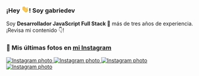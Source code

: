 <h3>¡Hey <img src="https://raw.githubusercontent.com/ABSphreak/ABSphreak/master/gifs/Hi.gif" width="20px" decondig="async">! Soy gabriedev</h3>

<p>Soy <strong>Desarrollador JavaScript Full Stack 🚀</strong> más de tres años de experiencia.<br />¡Revisa mi contenido 👇!</p>

### 📸 Mis últimas fotos en [mi Instagram](https://instagram.com/gabrie.dev)


<a href='https://instagram.com/p/CzMY3lzxgmx' target='_blank'>
  <img width='20%' src='https://instagram.flba2-1.fna.fbcdn.net/v/t51.2885-15/398916226_819142863293745_2426123683154743297_n.webp?stp=dst-jpg_e35&_nc_ht=instagram.flba2-1.fna.fbcdn.net&_nc_cat=109&_nc_ohc=tbPb74XaH3kAX8ZR9yF&edm=APU89FABAAAA&ccb=7-5&oh=00_AfBF_RO3ReNhtIXVfGi5e39y1n8TRICec_xROxggqNknOQ&oe=655AFEE9&_nc_sid=bc0c2c' alt='Instagram photo' />
</a>
<a href='https://instagram.com/p/CygbQv4uqxM' target='_blank'>
  <img width='20%' src='https://instagram.flba2-1.fna.fbcdn.net/v/t51.2885-15/391525959_236593062741789_5868561716480810596_n.webp?stp=dst-jpg_e35&_nc_ht=instagram.flba2-1.fna.fbcdn.net&_nc_cat=109&_nc_ohc=ZcgtqHb2ngoAX-RhBbY&edm=APU89FABAAAA&ccb=7-5&oh=00_AfCyYLoIWdeOuJnVn4MsXPSUBdQ3IxE8QdLgha7pg3a7NA&oe=655B0BA5&_nc_sid=bc0c2c' alt='Instagram photo' />
</a>
<a href='https://instagram.com/p/CxTmOF6vN8M' target='_blank'>
  <img width='20%' src='https://instagram.flba2-1.fna.fbcdn.net/v/t51.2885-15/378565944_323878180141713_8920720304536029091_n.jpg?stp=dst-jpg_e15&_nc_ht=instagram.flba2-1.fna.fbcdn.net&_nc_cat=109&_nc_ohc=31CPm0hNwosAX9nefNC&edm=APU89FABAAAA&ccb=7-5&oh=00_AfDT-FyHqsvYUx0dSK1qgkGwlUwfOA4zAs2nScSi778yog&oe=6559FDD8&_nc_sid=bc0c2c' alt='Instagram photo' />
</a>
<a href='https://instagram.com/p/CxLlYVlupp3' target='_blank'>
  <img width='20%' src='https://instagram.flba2-1.fna.fbcdn.net/v/t51.2885-15/377997579_196784406648750_7872949112471886655_n.webp?stp=dst-jpg_e35&_nc_ht=instagram.flba2-1.fna.fbcdn.net&_nc_cat=106&_nc_ohc=gGQuZ5ED4Q4AX9kcN2s&edm=APU89FABAAAA&ccb=7-5&oh=00_AfD4_KtMSXMqEQgutLYLBZ3ggZllJeZxtpMIRkdZU13EMw&oe=655968DB&_nc_sid=bc0c2c' alt='Instagram photo' />
</a>
